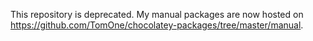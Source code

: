 This repository is deprecated. My manual packages are now hosted on https://github.com/TomOne/chocolatey-packages/tree/master/manual.